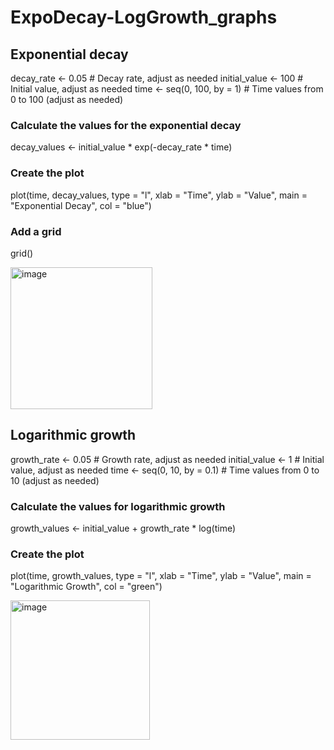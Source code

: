# ExpoDecay-LogGrowth_graphs

## Exponential decay
decay_rate <- 0.05  # Decay rate, adjust as needed
initial_value <- 100  # Initial value, adjust as needed
time <- seq(0, 100, by = 1)  # Time values from 0 to 100 (adjust as needed)

### Calculate the values for the exponential decay
decay_values <- initial_value * exp(-decay_rate * time)

### Create the plot
plot(time, decay_values, type = "l", xlab = "Time", ylab = "Value",
     main = "Exponential Decay", col = "blue")

### Add a grid
grid()

<img width="227" alt="image" src="https://github.com/sherlynette/ExpoDecay-LogGrowth_graphs/assets/11760597/5936af70-130e-49c1-9065-747f507c9d78">


## Logarithmic growth
growth_rate <- 0.05  # Growth rate, adjust as needed
initial_value <- 1  # Initial value, adjust as needed
time <- seq(0, 10, by = 0.1)  # Time values from 0 to 10 (adjust as needed)

### Calculate the values for logarithmic growth
growth_values <- initial_value + growth_rate * log(time)

### Create the plot
plot(time, growth_values, type = "l", xlab = "Time", ylab = "Value",
     main = "Logarithmic Growth", col = "green")

<img width="223" alt="image" src="https://github.com/sherlynette/ExpoDecay-LogGrowth_graphs/assets/11760597/95c2fd1c-c1e3-4398-8a27-09778d334587">

